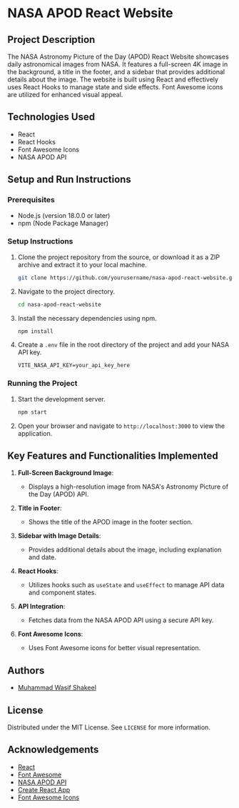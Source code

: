 # NASA APOD React Website

## Project Description

The NASA Astronomy Picture of the Day (APOD) React Website showcases daily astronomical images from NASA. It features a full-screen 4K image in the background, a title in the footer, and a sidebar that provides additional details about the image. The website is built using React and effectively uses React Hooks to manage state and side effects. Font Awesome icons are utilized for enhanced visual appeal.

## Technologies Used

- React
- React Hooks
- Font Awesome Icons
- NASA APOD API

## Setup and Run Instructions

### Prerequisites

- Node.js (version 18.0.0 or later)
- npm (Node Package Manager)

### Setup Instructions

1. Clone the project repository from the source, or download it as a ZIP archive and extract it to your local machine.
    ```bash
    git clone https://github.com/yourusername/nasa-apod-react-website.git
    ```
2. Navigate to the project directory.
    ```bash
    cd nasa-apod-react-website
    ```
3. Install the necessary dependencies using npm.
    ```bash
    npm install
    ```
4. Create a `.env` file in the root directory of the project and add your NASA API key.
    ```env
    VITE_NASA_API_KEY=your_api_key_here
    ```

### Running the Project

1. Start the development server.
    ```bash
    npm start
    ```
2. Open your browser and navigate to `http://localhost:3000` to view the application.

## Key Features and Functionalities Implemented

1. **Full-Screen Background Image**:
    - Displays a high-resolution image from NASA's Astronomy Picture of the Day (APOD) API.
    

2. **Title in Footer**:
    - Shows the title of the APOD image in the footer section.
    

3. **Sidebar with Image Details**:
    - Provides additional details about the image, including explanation and date.


7. **React Hooks**:
    - Utilizes hooks such as `useState` and `useEffect` to manage API data and component states.
    

8. **API Integration**:
    - Fetches data from the NASA APOD API using a secure API key.
    

9. **Font Awesome Icons**:
    - Uses Font Awesome icons for better visual representation.

    
## Authors

- [Muhammad Wasif Shakeel](https://github.com/mwasifshkeel)

## License

Distributed under the MIT License. See `LICENSE` for more information.

## Acknowledgements

- [React](https://reactjs.org/docs/getting-started.html)
- [Font Awesome](https://fontawesome.com/)
- [NASA APOD API](https://api.nasa.gov/)
- [Create React App](https://create-react-app.dev/docs/getting-started/)
- [Font Awesome Icons](https://fontawesome.com/icons)
